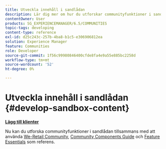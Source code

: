 ```yaml
---
title: Utveckla innehåll i sandlådan
description: Lär dig mer om hur du utforskar communityfunktioner i sandlådan bredvid Community Components Guide och Feature Essentials för referens.
contentOwner: User
products: SG_EXPERIENCEMANAGER/6.5/COMMUNITIES
topic-tags: developing
content-type: reference
exl-id: d25c243c-257b-4ba8-b1c5-e306906812ea
solution: Experience Manager
feature: Communities
role: Developer
source-git-commit: 1f56c99980846400cfde8fa4e9a55e885bc2258d
workflow-type: tm+mt
source-wordcount: '52'
ht-degree: 0%

---
```


# Utveckla innehåll i sandlådan  {#develop-sandbox-content}

**[Lägg till klienter](add-clientlibs.md)**

Nu kan du utforska communityfunktioner i sandlådan tillsammans med att använda [We-Retail Community](../../help/sites-developing/we-retail.md), [Community Components Guide](components-guide.md) och [Feature Essentials](essentials.md) som referens.
